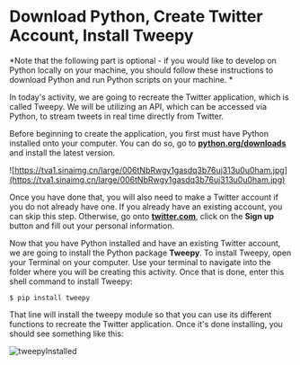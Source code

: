 # Download Python, Create Twitter Account, Install Tweepy

*Note that the following part is optional - if you would like to develop on Python locally on your machine, you should follow these instructions to download Python and run Python scripts on your machine. *
 
In today's activity, we are going to recreate the Twitter application, which is called Tweepy. We will be utilizing an API, which can be accessed via Python, to stream tweets in real time directly from Twitter. 

Before beginning to create the application, you first must have Python installed onto your computer. You can do so, go to [**python.org/downloads**](**python.org/downloads**) and install the latest version.

![https://tva1.sinaimg.cn/large/006tNbRwgy1gasdq3b76uj313u0u0ham.jpg](https://tva1.sinaimg.cn/large/006tNbRwgy1gasdq3b76uj313u0u0ham.jpg)



Once you have done that, you will also need to make a Twitter account if you do not already have one. If you already have an existing account, you can skip this step. Otherwise, go onto [**twitter.com**](twitter.com), click on the **Sign up** button and fill out your personal information.

Now that you have Python installed and have an existing Twitter account, we are going to install the Python package **Tweepy**. To install Tweepy, open your Terminal on your computer. Use your terminal to navigate into the folder where you will be creating this activity. Once that is done, enter this shell command to install Tweepy:

```
$ pip install tweepy
```

That line will install the tweepy module so that you can use its different functions to recreate the Twitter application. Once it's done installing, you should see something like this:

![tweepyInstalled](https://lh5.googleusercontent.com/JkYG2_BYM9fYxAClYlTwvA_1O_YhkmVnk299nSHLzk6XTTV8803ViWBy3RhscsN8uklLEZbb4bEABCh6HTztBl4VkXrB0r9LVYe9iAowJZJdlxqDiipsbZMxv303KxyiA0hm1v2SV7I)
